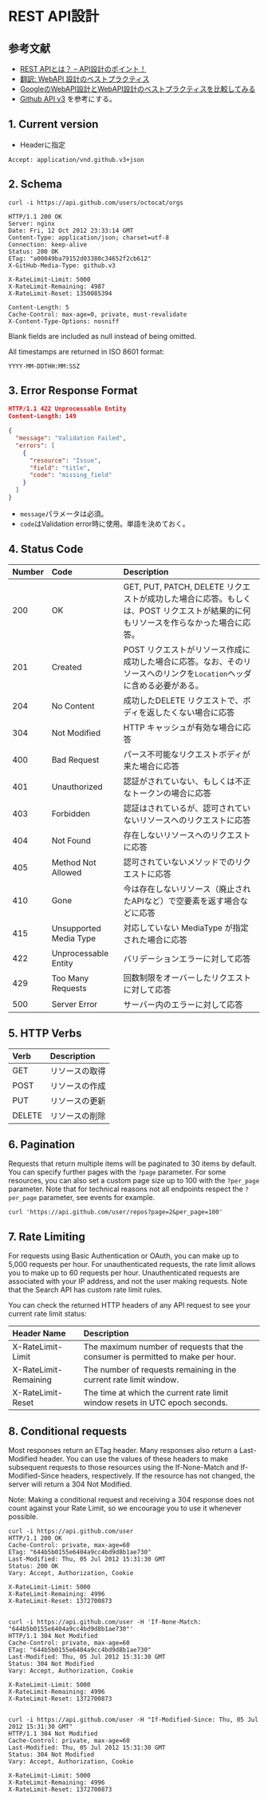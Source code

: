 # REST API設計

## 参考文献
* [REST APIとは？ – API設計のポイント！](http://wp.tech-style.info/archives/683)
* [翻訳: WebAPI 設計のベストプラクティス](http://qiita.com/mserizawa/items/b833e407d89abd21ee72)
* [GoogleのWebAPI設計とWebAPI設計のベストプラクティスを比較してみる](http://qiita.com/howdy39/items/3b2b14ce73ec44c54f7b)
* [Github API v3](https://developer.github.com/v3/) を参考にする。

## 1. Current version
* Headerに指定

`Accept: application/vnd.github.v3+json`

## 2. Schema
```
curl -i https://api.github.com/users/octocat/orgs

HTTP/1.1 200 OK
Server: nginx
Date: Fri, 12 Oct 2012 23:33:14 GMT
Content-Type: application/json; charset=utf-8
Connection: keep-alive
Status: 200 OK
ETag: "a00049ba79152d03380c34652f2cb612"
X-GitHub-Media-Type: github.v3

X-RateLimit-Limit: 5000
X-RateLimit-Remaining: 4987
X-RateLimit-Reset: 1350085394

Content-Length: 5
Cache-Control: max-age=0, private, must-revalidate
X-Content-Type-Options: nosniff
```
Blank fields are included as null instead of being omitted.

All timestamps are returned in ISO 8601 format:

`YYYY-MM-DDTHH:MM:SSZ`

## 3. Error Response Format
```error.json
HTTP/1.1 422 Unprocessable Entity
Content-Length: 149

{
  "message": "Validation Failed",
  "errors": [
    {
      "resource": "Issue",
      "field": "title",
      "code": "missing_field"
    }
  ]
}
```
* `message`パラメータは必須。
* `code`はValidation error時に使用。単語を決めておく。

## 4. Status Code
|Number|Code|Description|
|:------|:------|:------|
|200|OK|GET, PUT, PATCH, DELETE リクエストが成功した場合に応答。もしくは、POST リクエストが結果的に何もリソースを作らなかった場合に応答。|
|201|Created|POST リクエストがリソース作成に成功した場合に応答。なお、そのリソースへのリンクを`Location`ヘッダに含める必要がある。|
|204|No Content|成功したDELETE リクエストで、ボディを返したくない場合に応答|
|304|Not Modified|HTTP キャッシュが有効な場合に応答|
|400|Bad Request|パース不可能なリクエストボディが来た場合に応答|
|401|Unauthorized|認証がされていない、もしくは不正なトークンの場合に応答|
|403|Forbidden|認証はされているが、認可されていないリソースへのリクエストに応答|
|404|Not Found|存在しないリソースへのリクエストに応答|
|405|Method Not Allowed|認可されていないメソッドでのリクエストに応答|
|410|Gone|今は存在しないリソース（廃止されたAPIなど）で空要素を返す場合などに応答|
|415|Unsupported Media Type|対応していない MediaType が指定された場合に応答|
|422|Unprocessable Entity|バリデーションエラーに対して応答|
|429|Too Many Requests|回数制限をオーバーしたリクエストに対して応答|
|500|Server Error|サーバー内のエラーに対して応答|

## 5. HTTP Verbs
|Verb|Description|
|:------|:------|
|GET|リソースの取得|
|POST|リソースの作成|
|PUT|リソースの更新|
|DELETE|リソースの削除|

## 6. Pagination
Requests that return multiple items will be paginated to 30 items by default. You can specify further pages with the `?page` parameter. For some resources, you can also set a custom page size up to 100 with the `?per_page` parameter. Note that for technical reasons not all endpoints respect the `?per_page` parameter, see events for example.

`curl 'https://api.github.com/user/repos?page=2&per_page=100'`

## 7. Rate Limiting
For requests using Basic Authentication or OAuth, you can make up to 5,000 requests per hour. For unauthenticated requests, the rate limit allows you to make up to 60 requests per hour. Unauthenticated requests are associated with your IP address, and not the user making requests. Note that the Search API has custom rate limit rules.

You can check the returned HTTP headers of any API request to see your current rate limit status:

|Header Name|Description|
|:------|:------|
|X-RateLimit-Limit|The maximum number of requests that the consumer is permitted to make per hour.|
|X-RateLimit-Remaining|The number of requests remaining in the current rate limit window.|
|X-RateLimit-Reset| The time at which the current rate limit window resets in UTC epoch seconds.|

## 8. Conditional requests
Most responses return an ETag header. Many responses also return a Last-Modified header. You can use the values of these headers to make subsequent requests to those resources using the If-None-Match and If-Modified-Since headers, respectively. If the resource has not changed, the server will return a 304 Not Modified.

Note: Making a conditional request and receiving a 304 response does not count against your Rate Limit, so we encourage you to use it whenever possible.

```
curl -i https://api.github.com/user
HTTP/1.1 200 OK
Cache-Control: private, max-age=60
ETag: "644b5b0155e6404a9cc4bd9d8b1ae730"
Last-Modified: Thu, 05 Jul 2012 15:31:30 GMT
Status: 200 OK
Vary: Accept, Authorization, Cookie

X-RateLimit-Limit: 5000
X-RateLimit-Remaining: 4996
X-RateLimit-Reset: 1372700873


curl -i https://api.github.com/user -H 'If-None-Match: "644b5b0155e6404a9cc4bd9d8b1ae730"'
HTTP/1.1 304 Not Modified
Cache-Control: private, max-age=60
ETag: "644b5b0155e6404a9cc4bd9d8b1ae730"
Last-Modified: Thu, 05 Jul 2012 15:31:30 GMT
Status: 304 Not Modified
Vary: Accept, Authorization, Cookie

X-RateLimit-Limit: 5000
X-RateLimit-Remaining: 4996
X-RateLimit-Reset: 1372700873


curl -i https://api.github.com/user -H "If-Modified-Since: Thu, 05 Jul 2012 15:31:30 GMT"
HTTP/1.1 304 Not Modified
Cache-Control: private, max-age=60
Last-Modified: Thu, 05 Jul 2012 15:31:30 GMT
Status: 304 Not Modified
Vary: Accept, Authorization, Cookie

X-RateLimit-Limit: 5000
X-RateLimit-Remaining: 4996
X-RateLimit-Reset: 1372700873
```
